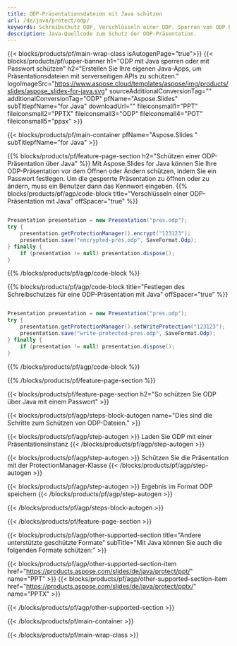 ```yaml
---
title: ODP-Präsentationsdateien mit Java schützen
url: /de/java/protect/odp/
keywords: Schreibschutz ODP, Verschlüsseln einer ODP, Sperren von ODP Präsentation, Schützen von ODP
description: Java-Quellcode zum Schutz der ODP-Präsentation.
---
```


{{< blocks/products/pf/main-wrap-class isAutogenPage="true">}}
{{< blocks/products/pf/upper-banner h1="ODP mit Java sperren oder mit Passwort schützen" h2="Erstellen Sie Ihre eigenen Java-Apps, um Präsentationsdateien mit serverseitigen APIs zu schützen." logoImageSrc="https://www.aspose.cloud/templates/aspose/img/products/slides/aspose_slides-for-java.svg" sourceAdditionalConversionTag="" additionalConversionTag="ODP" pfName="Aspose.Slides" subTitlepfName="for Java" downloadUrl="" fileiconsmall1="PPT" fileiconsmall2="PPTX" fileiconsmall3="ODP" fileiconsmall4="POT" fileiconsmall5="ppsx" >}}

{{< blocks/products/pf/main-container pfName="Aspose.Slides " subTitlepfName="for Java" >}}

{{% blocks/products/pf/feature-page-section  h2="Schützen einer ODP-Präsentation über Java" %}}
Mit Aspose.Slides for Java können Sie Ihre ODP-Präsentation vor dem Öffnen oder Ändern schützen, indem Sie ein Passwort festlegen. Um die gesperrte Präsentation zu öffnen oder zu ändern, muss ein Benutzer dann das Kennwort eingeben.
{{% blocks/products/pf/agp/code-block title="Verschlüsseln einer ODP-Präsentation mit Java" offSpacer="true" %}}

```java

Presentation presentation = new Presentation("pres.odp");
try {
    presentation.getProtectionManager().encrypt("123123");
    presentation.save("encrypted-pres.odp", SaveFormat.Odp);
} finally {
    if (presentation != null) presentation.dispose();
}
```

{{% /blocks/products/pf/agp/code-block %}}

{{% blocks/products/pf/agp/code-block title="Festlegen des Schreibschutzes für eine ODP-Präsentation mit Java" offSpacer="true" %}}

```java

Presentation presentation = new Presentation("pres.odp");
try {
    presentation.getProtectionManager().setWriteProtection("123123");
    presentation.save("write-protected-pres.odp", SaveFormat.Odp);
} finally {
    if (presentation != null) presentation.dispose();
}
```

{{% /blocks/products/pf/agp/code-block %}}

{{% /blocks/products/pf/feature-page-section %}}

{{< blocks/products/pf/feature-page-section  h2="So schützen Sie ODP über Java mit einem Passwort" >}}

{{< blocks/products/pf/agp/steps-block-autogen name="Dies sind die Schritte zum Schützen von ODP-Dateien." >}}

{{< blocks/products/pf/agp/step-autogen >}}
Laden Sie ODP mit einer Präsentationsinstanz
{{< /blocks/products/pf/agp/step-autogen >}}

{{< blocks/products/pf/agp/step-autogen >}}
Schützen Sie die Präsentation mit der ProtectionManager-Klasse
{{< /blocks/products/pf/agp/step-autogen >}}

{{< blocks/products/pf/agp/step-autogen >}}
Ergebnis im Format ODP speichern
{{< /blocks/products/pf/agp/step-autogen >}}

{{< /blocks/products/pf/agp/steps-block-autogen >}}

{{< /blocks/products/pf/feature-page-section >}}

{{< blocks/products/pf/agp/other-supported-section title="Andere unterstützte geschützte Formate" subTitle="Mit Java können Sie auch die folgenden Formate schützen:" >}}

{{< blocks/products/pf/agp/other-supported-section-item href="https://products.aspose.com/slides/de/java/protect/ppt/" name="PPT" >}}
{{< blocks/products/pf/agp/other-supported-section-item href="https://products.aspose.com/slides/de/java/protect/pptx/" name="PPTX" >}}


{{< /blocks/products/pf/agp/other-supported-section >}}

{{< /blocks/products/pf/main-container >}}
    
{{< /blocks/products/pf/main-wrap-class >}}